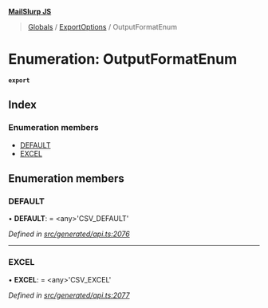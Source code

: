 **[MailSlurp JS](../README.md)**

> [Globals](../README.md) / [ExportOptions](../modules/exportoptions.md) / OutputFormatEnum

# Enumeration: OutputFormatEnum

**`export`** 

## Index

### Enumeration members

* [DEFAULT](exportoptions.outputformatenum.md#default)
* [EXCEL](exportoptions.outputformatenum.md#excel)

## Enumeration members

### DEFAULT

•  **DEFAULT**:  = \<any>'CSV\_DEFAULT'

*Defined in [src/generated/api.ts:2076](https://github.com/mailslurp/mailslurp-client/blob/85c640b/src/generated/api.ts#L2076)*

___

### EXCEL

•  **EXCEL**:  = \<any>'CSV\_EXCEL'

*Defined in [src/generated/api.ts:2077](https://github.com/mailslurp/mailslurp-client/blob/85c640b/src/generated/api.ts#L2077)*
